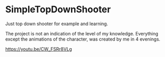 # SimpleTopDownShooter
Just top down shooter for example and learning.

The project is not an indication of the level of my knowledge. Everything except the animations of the character, was created by me in 4 evenings.


https://youtu.be/CW_FSRr8VLg
